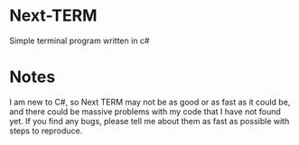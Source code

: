 # Next-TERM
Simple terminal program written in c#

# Notes
I am new to C#, so Next TERM may not be as good or as fast as it could be, and there could be massive problems with my code
that I have not found yet. If you find any bugs, please tell me about them as fast as possible with steps to reproduce.
